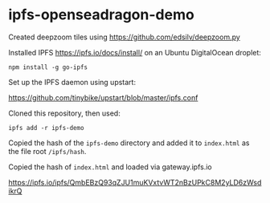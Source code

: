 # ipfs-openseadragon-demo

Created deepzoom tiles using https://github.com/edsilv/deepzoom.py

Installed IPFS https://ipfs.io/docs/install/ on an Ubuntu DigitalOcean droplet:

	npm install -g go-ipfs
	
Set up the IPFS daemon using upstart:

https://github.com/tinybike/upstart/blob/master/ipfs.conf

Cloned this repository, then used:

	ipfs add -r ipfs-demo
	
Copied the hash of the `ipfs-demo` directory and added it to `index.html` as the file root `/ipfs/hash`.

Copied the hash of `index.html` and loaded via gateway.ipfs.io

https://ipfs.io/ipfs/QmbEBzQ93qZJU1muKVxtvWT2nBzUPkC8M2yLD6zWsdikrQ

